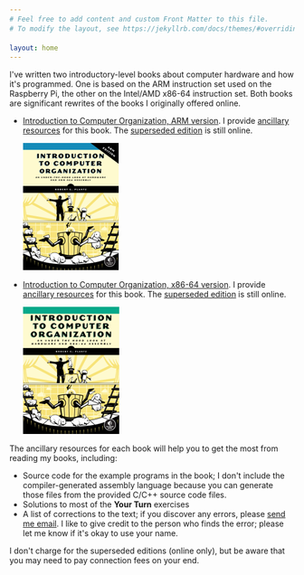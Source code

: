 ```yaml
---
# Feel free to add content and custom Front Matter to this file.
# To modify the layout, see https://jekyllrb.com/docs/themes/#overriding-theme-defaults

layout: home
---
```

I've written two introductory-level books about computer hardware and how it's programmed. One is based on the ARM instruction set used on the Raspberry Pi, the other on the Intel/AMD x86-64 instruction set. Both books are significant rewrites of the books I originally offered online.

- [Introduction to Computer Organization, ARM version](https://nostarch.com/introcomputerorgforarm). I provide [ancillary resources](./itco_ARM/) for this book. The [superseded edition](https://bob.cs.sonoma.edu/IntroCompOrg-RPi/intro-co-rpi.html) is still online.

  ![ARM cover](./assets/images/IntroCompOrgARM_frontcover.webp)


- [Introduction to Computer Organization, x86-64 version](https://nostarch.com/introcomporg/). I provide [ancillary resources](./itco_x86-64/) for this book. The [superseded edition](https://bob.cs.sonoma.edu/IntroCompOrg-x64/book.html) is still online.

  ![x86 cover](./assets/images/ComputerOrganization.png)

The ancillary resources for each book will help you to get the most from reading my books, including:
- Source code for the example programs in the book; I don't include the compiler-generated assembly language because you can generate those files from the provided C/C++ source code files.
- Solutions to most of the **Your Turn** exercises
- A list of corrections to the text; if you discover any errors, please [send me email](<mailto:bob@computer.org> "email at bottom"). I like to give credit to the person who finds the error; please let me know if it's okay to use your name.

I don't charge for the superseded editions (online only), but be aware that you may need to pay connection fees on your end.
